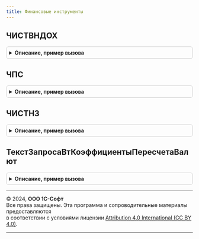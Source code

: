 ```yaml
---
title: Финансовые инструменты
---
```



## ЧИСТВНДОХ
<details style="margin: 1em 0; padding: 0.5em; border: 1px solid #ccc; border-radius: 6px;">

<summary style="font-weight: bold; cursor: pointer;">Описание, пример вызова</summary>

```bsl

// Вычисляет приблизительную годовую ставку IRR для графика платежей с произвольной периодичностью. Соответствует функции Excel ЧИСТВНДОХ.
// Вычисление производится методом Ньютона.
// IRR - внутренняя норма доходности, при которой инвестиции равны приведенной стоимости будущих поступлений, т.е. NPV = 0.
//
// Параметры:
//    Платежи - Массив из Число - Суммы платежей по графику. По крайней мере один платеж в графике должен быть положительный и один отрицательный.
//    Даты - Массив из Дата - Даты платежей. Индексы дат в массиве должны совпадать с соответствующими индексами сумм в массиве платежей.
//    Предположение - Число - Предполагаемая ставка (задается в виде числа: например, 0.25 соответствует 25%).
//                            Необязательный параметр, по умолчанию исходная ставка = 0.1.
//
// Возвращаемое значение:
//    Число, Неопределено - Ставка IRR. Если рассчитать ставку не удалось или входные данные некорректны, возвращается Неопределено.
//
Функция ЧИСТВНДОХ(Платежи, Даты, Предположение = Неопределено) Экспорт
```

Пример вызова
```bsl
Результат = ФинансовыеИнструменты.ЧИСТВНДОХ(Платежи, Даты, Предположение);
```
</details>

## ЧПС
<details style="margin: 1em 0; padding: 0.5em; border: 1px solid #ccc; border-radius: 6px;">

<summary style="font-weight: bold; cursor: pointer;">Описание, пример вызова</summary>

```bsl

// Вычисляет значение NPV для графика платежей с одинаковой периодичностью. Соответствует функции Excel ЧПС.
// Платежи не должны включать первоначальную инвестицию, она вычитается из результата.
// Чистая приведенная стоимость (NPV) - сумма дисконтированных потоков платежей, приведенных к начальной дате.
//
// Параметры:
//    Ставка - Число - Ставка дисконтирования (задается в виде числа: например, 0.25 соответствует 25%).
//    Платежи - Массив из Число - Суммы платежей по графику.
//
// Возвращаемое значение:
//    Число - Значение NPV.
//
Функция ЧПС(Ставка, Платежи) Экспорт
```

Пример вызова
```bsl
Результат = ФинансовыеИнструменты.ЧПС(Ставка, Платежи) 
```
</details>

## ЧИСТНЗ
<details style="margin: 1em 0; padding: 0.5em; border: 1px solid #ccc; border-radius: 6px;">

<summary style="font-weight: bold; cursor: pointer;">Описание, пример вызова</summary>

```bsl

// Вычисляет значение NPV для графика платежей с произвольной периодичностью. Соответствует функции Excel ЧИСТНЗ.
// Платежи должны включать первоначальную инвестицию.
// Чистая приведенная стоимость (NPV) - сумма дисконтированных потоков платежей, приведенных к начальной дате.
//
// Параметры:
//    Ставка - Число - Ставка дисконтирования (задается в виде числа: например, 0.25 соответствует 25%).
//    Платежи - Массив из Число - Суммы платежей по графику.
//    Даты - Массив из Дата - Даты платежей. Индексы дат в массиве должны совпадать с соответствующими индексами сумм в массиве платежей.
//
// Возвращаемое значение:
//    Число - Значение NPV.
//
Функция ЧИСТНЗ(Ставка, Платежи, Даты) Экспорт
```

Пример вызова
```bsl
Результат = ФинансовыеИнструменты.ЧИСТНЗ(Ставка, Платежи, Даты) 
```
</details>

## ТекстЗапросаВтКоэффициентыПересчетаВалют
<details style="margin: 1em 0; padding: 0.5em; border: 1px solid #ccc; border-radius: 6px;">

<summary style="font-weight: bold; cursor: pointer;">Описание, пример вызова</summary>

```bsl

// Формирует таблицу для пересчета сумму в валюты упр. и регл. учета.
//
// Параметры:
// 	ТекстыЗапроса - СписокЗначений -
// 	ИмяТаблицы - Строка -
// 	НесколькоОрганизаций - Булево - признак получения таблиц запросов для пересчета в валюту для нескольких организаций
//
Процедура ТекстЗапросаВтКоэффициентыПересчетаВалют( Экспорт
```

Пример вызова
```bsl
ФинансовыеИнструменты.ТекстЗапросаВтКоэффициентыПересчетаВалют();
```
</details>

---

© 2024, **ООО 1С-Софт**  
Все права защищены. Эта программа и сопроводительные материалы предоставляются  
в соответствии с условиями лицензии [Attribution 4.0 International (CC BY 4.0)](https://creativecommons.org/licenses/by/4.0/legalcode).

---
